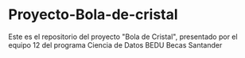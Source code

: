 # Proyecto-Bola-de-cristal
Este es el repositorio del proyecto "Bola de Cristal", presentado por el equipo 12 del programa Ciencia de Datos BEDU Becas Santander
